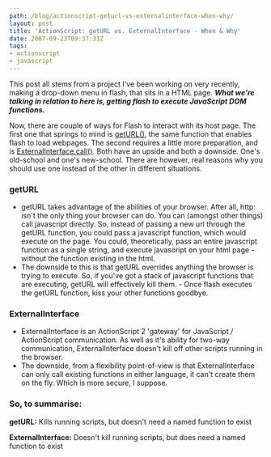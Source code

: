 ```yaml
---
path: /blog/actionscript-geturl-vs-externalinterface-when-why/
layout: post
title: 'ActionScript: getURL vs. ExternalInterface - When & Why'
date: 2007-09-23T09:37:31Z
tags:
- actionscript
- javascript
---
```


This post all stems from a project I've been working on very recently, making a drop-down menu in flash, that sits in a HTML page.  <em><strong>What we're talking in relation to here is, getting flash to execute JavaScript DOM functions.</strong></em>

Now, there are couple of ways for Flash to interact with its host page.  The first one that springs to mind is <a href="http://livedocs.adobe.com/flash/8/main/wwhelp/wwhimpl/common/html/wwhelp.htm?context=LiveDocs_Parts&amp;file=00001730.html" title="Open link in a new window" target="_blank">getURL()</a>, the same function that enables flash to load webpages.  The second requires a little more preparation, and is <a href="http://livedocs.adobe.com/flash/8/main/wwhelp/wwhimpl/common/html/wwhelp.htm?context=LiveDocs_Parts&amp;file=00002200.html" title="Open link in a new window" target="_blank">ExternalInterface.call()</a>.  Both have an upside and both a downside.  One's old-school and one's new-school.  There are however, real reasons why you should use one instead of the other in different situations.
<h3>getURL</h3>
<ul>
	<li>getURL takes advantage of the abilities of your browser.  After all, http: isn't the only thing your browser can do.  You can (amongst other things) call javascript directly.  So, instead of passing a new url through the getURL function, you could pass a javascript function, which would execute on the page.  You could, theoretically, pass an entire javascript function as a single string, and execute javascript on your html page - without the function existing in the html.</li>
	<li>The downside to this is that getURL overrides anything the browser is trying to execute.  So, if you've got a stack of javascript functions that are executing, getURL will effectively kill them. - Once flash executes the getURL function, kiss your other functions goodbye.</li>
</ul>
<h3>ExternalInterface</h3>
<ul>
	<li>ExternalInterface is an ActionScript 2 'gateway' for JavaScript / ActionScript communication.  As well as it's ability for two-way communication, ExternalInterface doesn't kill off other scripts running in the browser.</li>
	<li>The downside, from a flexibility point-of-view is that ExternalInterface can only call existing functions in either language, it can't create them on the fly.  Which is more secure, I suppose.</li>
</ul>
<h3>So, to summarise:</h3>
<strong>getURL:</strong> Kills running scripts, but doesn't need a named function to exist

<strong>ExternalInterface:</strong> Doesn't kill running scripts, but does need a named function to exist